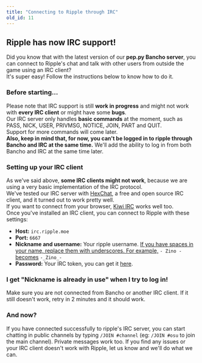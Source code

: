 ```yaml
---
title: "Connecting to Ripple through IRC"
old_id: 11
---
```

## Ripple has now IRC support!
Did you know that with the latest version of our **pep.py Bancho server**, you can connect to Ripple's chat and talk with other users from outside the game using an IRC client?  
It's super easy! Follow the instructions below to know how to do it.

### Before starting...
Please note that IRC support is still **work in progress** and might not work with **every IRC client** or might have some **bugs**.  
Our IRC server only handles **basic commands** at the moment, such as PASS, NICK, USER, PRIVMSG, NOTICE, JOIN, PART and QUIT.  
Support for more commands will come later.  
**Also, keep in mind that, for now, you can't be logged in to ripple through Bancho and IRC at the same time.** We'll add the ability to log in from both Bancho and IRC at the same time later.

### Setting up your IRC client
As we've said above, **some IRC clients might not work**, because we are using a very basic implementation of the IRC protocol.  
We've tested our IRC server with [HexChat](https://hexchat.github.io), a free and open source IRC client, and it turned out to work pretty well.  
If you want to connect from your browser, [Kiwi IRC](https://kiwiirc.com/) works well too.
<br>
Once you've installed an IRC client, you can connect to Ripple with these settings:  

- **Host:** `irc.ripple.moe`  
- **Port:** `6667`  
- **Nickname and username:** Your ripple username. <u>If you have spaces in your name, replace them with underscores. For example,</u> `- Zino -` <u>becomes</u> `-_Zino_-`  
- **Password:** Your IRC token, you can get it [here](/irc).  

### I get "Nickname is already in use" when I try to log in!
Make sure you are not connected from Bancho or another IRC client. If it still doesn't work, retry in 2 minutes and it should work.

### And now?
If you have connected successfully to ripple's IRC server, you can start chatting in public channels by typing `/JOIN #channel` (eg: `/JOIN #osu` to join the main channel). Private messages work too. If you find any issues or your IRC client doesn't work with Ripple, let us know and we'll do what we can.
